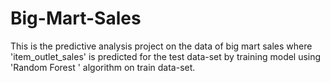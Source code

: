 # Big-Mart-Sales
This is the predictive analysis project on the data of big mart sales where 'item_outlet_sales' is predicted for the test data-set by training model using 'Random Forest ' algorithm on train data-set.
